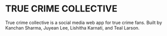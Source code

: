 # TRUE CRIME COLLECTIVE
True crime collective is a social media web app for true crime fans. Built by Kanchan Sharma, Juyean Lee, Lishitha Karnati, and Teal Larson.